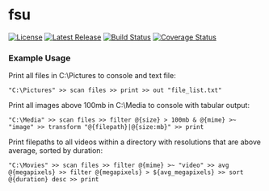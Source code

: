 # fsu
[![License](https://img.shields.io/github/license/Maxstupo/fsu)](https://github.com/Maxstupo/fsu/blob/master/LICENSE.md)
[![Latest Release](https://img.shields.io/github/v/release/Maxstupo/fsu?include_prereleases)](https://github.com/Maxstupo/fsu/releases/latest)
[![Build Status](https://ci.appveyor.com/api/projects/status/54p0js5x3wmj0ire?svg=true)](https://ci.appveyor.com/project/Maxstupo/fsu)
[![Coverage Status](https://coveralls.io/repos/github/Maxstupo/fsu/badge.svg?branch=master)](https://coveralls.io/github/Maxstupo/fsu?branch=master)

### Example Usage
Print all files in C:\Pictures to console and text file:
```
"C:\Pictures" >> scan files >> print >> out "file_list.txt"
```


Print all images above 100mb in C:\Media to console with tabular output:
```
"C:\Media" >> scan files >> filter @{size} > 100mb & @{mime} >~ "image" >> transform "@{filepath}|@{size:mb}" >> print
```

Print filepaths to all videos within a directory with resolutions that are above average, sorted by duration:
```
"C:\Movies" >> scan files >> filter @{mime} >~ "video" >> avg @{megapixels} >> filter @{megapixels} > ${avg_megapixels} >> sort @{duration} desc >> print
```
